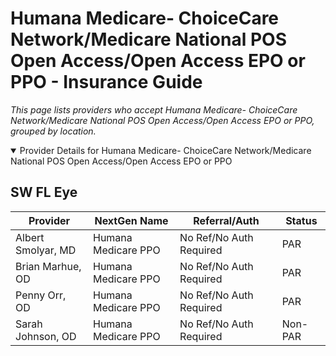 # Humana Medicare- ChoiceCare Network/Medicare National POS Open Access/Open Access EPO or PPO - Insurance Guide

*This page lists providers who accept Humana Medicare- ChoiceCare Network/Medicare National POS Open Access/Open Access EPO or PPO, grouped by location.*

<details open><summary>Provider Details for Humana Medicare- ChoiceCare Network/Medicare National POS Open Access/Open Access EPO or PPO</summary>

## SW FL Eye

| Provider | NextGen Name | Referral/Auth | Status |
|----------|-------------|--------------|--------|
| Albert Smolyar, MD | Humana Medicare PPO | No Ref/No Auth Required | PAR |
| Brian Marhue, OD | Humana Medicare PPO | No Ref/No Auth Required | PAR |
| Penny Orr, OD | Humana Medicare PPO | No Ref/No Auth Required | PAR |
| Sarah Johnson, OD | Humana Medicare PPO | No Ref/No Auth Required | Non-PAR |

</details>


